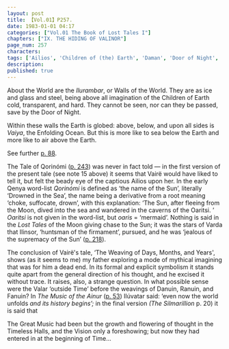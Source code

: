 ```yaml
---
layout: post
title: 【Vol.01】P257.
date: 1983-01-01 04:17
categories: ["Vol.01 The Book of Lost Tales I"]
chapters: ["IX. THE HIDING OF VALINOR"]
page_num: 257
characters: 
tags: ['Ailios', 'Children of (the) Earth', 'Daman', 'Door of Night', 'Fanuin', 'Ilinsor', 'the huntsman of the firmament', 'Ilurambar', 'Ilúvatar', 'Moon, The']
description: 
published: true
---
```


About the World are the <I>Ilurambar</I>, or Walls of the World. They are as ice and glass and steel, being above all imagination of the Children of Earth cold, transparent, and hard. They cannot be seen, nor can they be passed, save by the Door of Night.

Within these walls the Earth is globed: above, below, and upon all sides is <I>Vaiya</I>, the Enfolding Ocean. But this is more like to sea below the Earth and more like to air above the Earth.

See further [p. 88]({{site.baseurl}}/vol01-p88).

The Tale of Qorinómi ([p. 243]({{site.baseurl}}/vol01-p243)) was never in fact told — in the first version of the present tale (see note 15 above) it seems that Vairë would have liked to tell it, but felt the beady eye of the captious Ailios upon her. In the early Qenya word-list <I>Qorinómi</I> is defined as ‘the name of the Sun’, literally ‘Drowned in the Sea’, the name being a derivative from a root meaning ‘choke, suffocate, drown’, with this explanation: ‘The Sun, after fleeing from the Moon, dived into the sea and wandered in the caverns of the Oaritsi. ’ <I>Oaritsi</I> is not given in the word-list, but <I>oaris</I> = ‘mermaid’. Nothing is said in the <I>Lost Tales</I> of the Moon giving chase to the Sun; it was the stars of Varda that Ilinsor, ‘huntsman of the firmament’, pursued, and he was ‘jealous of the supremacy of the Sun’ ([p. 218]({{site.baseurl}}/vol01-p218)).

The conclusion of Vairë's tale, ‘The Weaving of Days, Months, and Years', shows (as it seems to me) my father exploring a mode of mythical imagining that was for him a dead end. In its formal and explicit symbolism it stands quite apart from the general direction of his thought, and he excised it without trace. It raises, also, a strange question. In what possible sense were the Valar ‘outside Time’ before the weavings of Danuin, Ranuin, and Fanuin? In <I>The Music of the Ainur</I> ([p. 53]({{site.baseurl}}/vol01-p53)) Ilúvatar said: ‘even now the world unfolds <I>and its history begins’;</I> in the final version <I>(The Silmarillion</I> p. 20) it is said that

The Great Music had been but the growth and flowering of thought in the Timeless Halls, and the Vision only a foreshowing; but now they had entered in at the beginning of Time...

